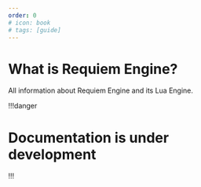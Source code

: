 ```yaml
---
order: 0
# icon: book
# tags: [guide]
---
```

# What is Requiem Engine?

All information about Requiem Engine and its Lua Engine.

!!!danger
# Documentation is under development
!!!